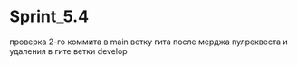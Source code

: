 # Sprint_5.4

проверка 2-го коммита в main ветку гита после мерджа пулреквеста и удаления в гите ветки develop